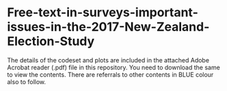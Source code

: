 # Free-text-in-surveys-important-issues-in-the-2017-New-Zealand-Election-Study

The details of the codeset and plots are included in the attached Adobe Acrobat reader (.pdf) file in this repository. 
You need to download the same to view the contents. There are referrals to other contents in BLUE colour also to follow.
